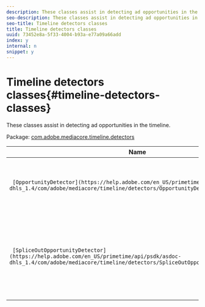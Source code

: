 ```yaml
---
description: These classes assist in detecting ad opportunities in the timeline.
seo-description: These classes assist in detecting ad opportunities in the timeline.
seo-title: Timeline detectors classes
title: Timeline detectors classes
uuid: 73452e8a-5f33-4004-b93a-e77a09a66add
index: y
internal: n
snippet: y
---
```


# Timeline detectors classes{#timeline-detectors-classes}

These classes assist in detecting ad opportunities in the timeline.

 Package: [com.adobe.mediacore.timeline.detectors](https://help.adobe.com/en_US/primetime/api/psdk/asdoc-dhls_1.4/com/adobe/mediacore/timeline/detectors/package-detail.html) 

|  Name  | Description  |
|---|---|
| ` [OpportunityDetector](https://help.adobe.com/en_US/primetime/api/psdk/asdoc-dhls_1.4/com/adobe/mediacore/timeline/detectors/OpportunityDetector.html)`  | Interface that must be implemented by any opportunity detector class.  |
| ` [SpliceOutOpportunityDetector](https://help.adobe.com/en_US/primetime/api/psdk/asdoc-dhls_1.4/com/adobe/mediacore/timeline/detectors/SpliceOutOpportunityDetector.html)`  |Class that monitors the playback timeline and detects ad placement opportunities inserted into the manifest as `SpliceOut` comments.  |

